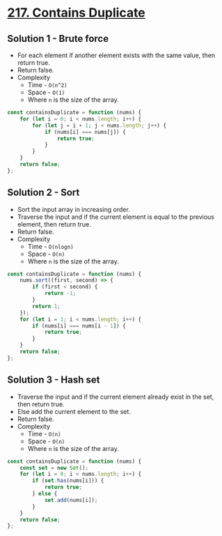 # [217. Contains Duplicate](https://leetcode.com/problems/contains-duplicate/)

## Solution 1 - Brute force

-   For each element if another element exists with the same value, then return true.
-   Return false.
-   Complexity
    -   Time - `O(n^2)`
    -   Space - `O(1)`
    -   Where `n` is the size of the array.

```js
const containsDuplicate = function (nums) {
    for (let i = 0; i < nums.length; i++) {
        for (let j = i + 1; j < nums.length; j++) {
            if (nums[i] === nums[j]) {
                return true;
            }
        }
    }
    return false;
};
```

## Solution 2 - Sort

-   Sort the input array in increasing order.
-   Traverse the input and if the current element is equal to the previous element, then return true.
-   Return false.
-   Complexity
    -   Time - `O(nlogn)`
    -   Space - `O(n)`
    -   Where `n` is the size of the array.

```js
const containsDuplicate = function (nums) {
    nums.sort((first, second) => {
        if (first < second) {
            return -1;
        }
        return 1;
    });
    for (let i = 1; i < nums.length; i++) {
        if (nums[i] === nums[i - 1]) {
            return true;
        }
    }
    return false;
};
```

## Solution 3 - Hash set

-   Traverse the input and if the current element already exist in the set, then return true.
-   Else add the current element to the set.
-   Return false.
-   Complexity
    -   Time - `O(n)`
    -   Space - `O(n)`
    -   Where `n` is the size of the array.

```js
const containsDuplicate = function (nums) {
    const set = new Set();
    for (let i = 0; i < nums.length; i++) {
        if (set.has(nums[i])) {
            return true;
        } else {
            set.add(nums[i]);
        }
    }
    return false;
};
```
